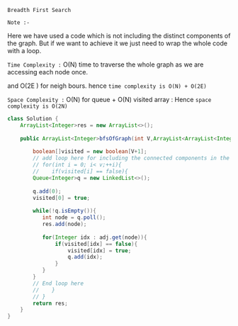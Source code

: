 `Breadth First Search`

`Note :-`  

  Here we have used a code which is not including the distinct components of the graph. But if we want to achieve it we just 
  need to wrap the whole code with a loop.

`Time Complexity :`  O(N) time to traverse the whole graph as we are accessing each node once.

and O(2E ) for neigh bours. hence `time complexity is O(N) + O(2E)`

`Space Complexity :` O(N) for queue + O(N) visited array : Hence `space complexity is O(2N)`


```java
class Solution {
    ArrayList<Integer>res = new ArrayList<>();
    
    public ArrayList<Integer>bfsOfGraph(int V,ArrayList<ArrayList<Integer>>adj){
       
        boolean[]visited = new boolean[V+1];
        // add loop here for including the connected components in the BFS
        // for(int i = 0; i< v;++i){
        //    if(visited[i] == false){
        Queue<Integer>q = new LinkedList<>();
       
        q.add(0);
        visited[0] = true;
       
        while(!q.isEmpty()){
           int node = q.poll();
           res.add(node);
           
           for(Integer idx : adj.get(node)){
               if(visited[idx] == false){
                   visited[idx] = true;
                   q.add(idx);
               }
           }
        }
        // End loop here
        //    }
        // }
        return res;
    }
}
```
